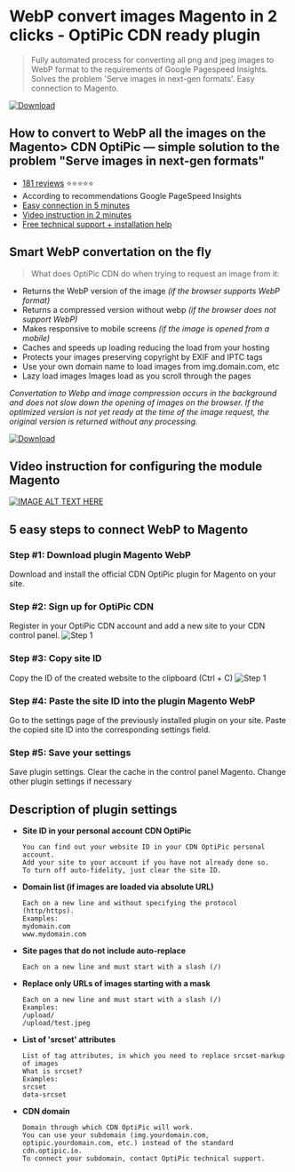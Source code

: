 # WebP convert images Magento in 2 clicks - OptiPic CDN ready plugin

> Fully automated process for converting all png and jpeg images to WebP format to the requirements of Google Pagespeed Insights. Solves the problem 'Serve images in next-gen formats'. Easy connection to Magento.

[![Download](https://optipic.io/images/download-button.png)](https://github.com/optipic-io/optipic-magento/releases/download/v1.19.0/Optipic.zip)

## How to convert to WebP all the images on the Magento> CDN OptiPic — simple solution to the problem "Serve images in next-gen formats"

- [181 reviews](https://optipic.io/en/cdn/reviews/) ⭐⭐⭐⭐⭐
- According to recommendations Google PageSpeed Insights
- [Easy connection in 5 minutes](https://www.youtube.com/watch?v=)
- [Video instruction in 2 minutes](https://www.youtube.com/watch?v=)
- [Free technical support + installation help](https://optipic.io/get-free-help/?cdn=1)

## Smart WebP convertation on the fly
> What does OptiPic CDN do when trying to request an image from it:

- Returns the WebP version of the image *(if the browser supports WebP format)*
- Returns a compressed version without webp *(if the browser does not support WebP)*
- Makes responsive to mobile screens *(if the image is opened from a mobile)*
- Caches and speeds up loading reducing the load from your hosting
- Protects your images preserving copyright by EXIF and IPTC tags
- Use your own domain name to load images from img.domain.com, etc
- Lazy load images Images load as you scroll through the pages

*Convertation to Webp and image compression occurs in the background and does not slow down the opening of images on the browser.
If the optimized version is not yet ready at the time of the image request, the original version is returned without any processing.*

[![Download](https://optipic.io/images/download-button.png)](https://github.com/optipic-io/optipic-magento/releases/download/v1.19.0/Optipic.zip)

## Video instruction for configuring the module Magento
[![IMAGE ALT TEXT HERE](https://img.youtube.com/vi//0.jpg)](https://www.youtube.com/watch?v=)

## 5 easy steps to connect WebP to Magento
### Step #1: Download plugin Magento WebP
Download and install the official CDN OptiPic plugin for Magento on your site.

### Step #2: Sign up for OptiPic CDN
Register in your OptiPic CDN account and add a new site to your CDN control panel.
![Step 1](https://optipic.io/img/cdn/install-instruction/en/step-2.png)

### Step #3: Copy site ID
Copy the ID of the created website to the clipboard (Ctrl + C)
![Step 1](https://optipic.io/img/cdn/install-instruction/en/step-3.png)

### Step #4: Paste the site ID into the plugin Magento WebP
Go to the settings page of the previously installed plugin on your site.
Paste the copied site ID into the corresponding settings field.

### Step #5: Save your settings
Save plugin settings. Clear the cache in the control panel Magento.
Change other plugin settings if necessary

## Description of plugin settings

- **Site ID in your personal account CDN OptiPic**
  ```
  You can find out your website ID in your CDN OptiPic personal account. 
  Add your site to your account if you have not already done so. 
  To turn off auto-fidelity, just clear the site ID.
  ```

* **Domain list (if images are loaded via absolute URL)**
  ```
  Each on a new line and without specifying the protocol (http/https).
  Examples:
  mydomain.com
  www.mydomain.com
  ```

* **Site pages that do not include auto-replace**
  ```
  Each on a new line and must start with a slash (/)
  ```

* **Replace only URLs of images starting with a mask**
  ```
  Each on a new line and must start with a slash (/)
  Examples:
  /upload/
  /upload/test.jpeg
  ```

* **List of 'srcset' attributes**
  ```
  List of tag attributes, in which you need to replace srcset-markup of images
  What is srcset? 
  Examples: 
  srcset 
  data-srcset 
  ```

* **CDN domain**
  ```
  Domain through which CDN OptiPic will work. 
  You can use your subdomain (img.yourdomain.com, optipic.yourdomain.com, etc.) instead of the standard cdn.optipic.io. 
  To connect your subdomain, contact OptiPic technical support.
  ```

